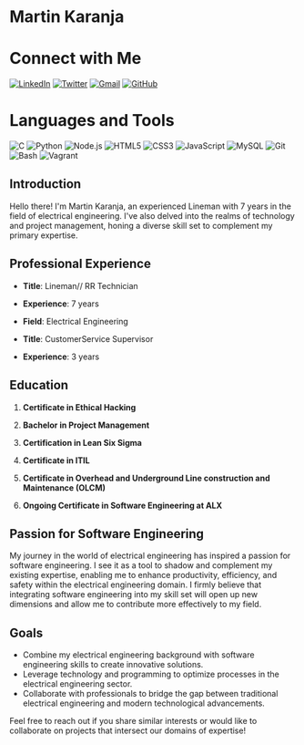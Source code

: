 # Martin Karanja

# Connect with Me

[![LinkedIn](https://img.shields.io/badge/LinkedIn-Connect-blue?style=for-the-badge&logo=linkedin)](https://www.linkedin.com/in/martin-karanja004)
[![Twitter](https://img.shields.io/badge/Twitter-Follow-blue?style=for-the-badge&logo=twitter)](https://twitter.com/)
[![Gmail](https://img.shields.io/badge/Gmail-Email-red?style=for-the-badge&logo=gmail)](mailto:martinkaranja92@gmail.com)
[![GitHub](https://img.shields.io/badge/GitHub-Profile-black?style=for-the-badge&logo=github)](https://github.com/kanja23)

# Languages and Tools

![C](https://img.shields.io/badge/C-00599C?style=for-the-badge&logo=c)
![Python](https://img.shields.io/badge/Python-3776AB?style=for-the-badge&logo=python)
![Node.js](https://img.shields.io/badge/Node.js-339933?style=for-the-badge&logo=node.js)
![HTML5](https://img.shields.io/badge/HTML5-E34F26?style=for-the-badge&logo=html5)
![CSS3](https://img.shields.io/badge/CSS3-1572B6?style=for-the-badge&logo=css3)
![JavaScript](https://img.shields.io/badge/JavaScript-F7DF1E?style=for-the-badge&logo=javascript)
![MySQL](https://img.shields.io/badge/MySQL-4479A1?style=for-the-badge&logo=mysql)
![Git](https://img.shields.io/badge/Git-F05032?style=for-the-badge&logo=git)
![Bash](https://img.shields.io/badge/Bash-4EAA25?style=for-the-badge&logo=gnu-bash)
![Vagrant](https://img.shields.io/badge/Vagrant-1563FF?style=for-the-badge&logo=vagrant)


## Introduction
Hello there! I'm Martin Karanja, an experienced Lineman with 7 years in the field of electrical engineering. I've also delved into the realms of technology and project management, honing a diverse skill set to complement my primary expertise.

## Professional Experience
- **Title**: Lineman// RR Technician
- **Experience**: 7 years
- **Field**: Electrical Engineering



- **Title**: CustomerService Supervisor
- **Experience**: 3 years

## Education
1. **Certificate in Ethical Hacking**
2. **Bachelor in Project Management**
3. **Certification in Lean Six Sigma**
4. **Certificate in ITIL**
5. **Certificate in Overhead and Underground Line construction and Maintenance (OLCM)**

6. **Ongoing Certificate in Software Engineering at ALX**

## Passion for Software Engineering
My journey in the world of electrical engineering has inspired a passion for software engineering. I see it as a tool to shadow and complement my existing expertise, enabling me to enhance productivity, efficiency, and safety within the electrical engineering domain. I firmly believe that integrating software engineering into my skill set will open up new dimensions and allow me to contribute more effectively to my field.

## Goals
- Combine my electrical engineering background with software engineering skills to create innovative solutions.
- Leverage technology and programming to optimize processes in the electrical engineering sector.
- Collaborate with professionals to bridge the gap between traditional electrical engineering and modern technological advancements.

Feel free to reach out if you share similar interests or would like to collaborate on projects that intersect our domains of expertise!

